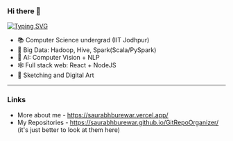 ### Hi there 👋
[![Typing SVG](https://readme-typing-svg.demolab.com/?lines=I'm+Saurabh+Burewar)](https://git.io/typing-svg)

- 📚 Computer Science undergrad (IIT Jodhpur)
- 🏢 Big Data: Hadoop, Hive, Spark(Scala/PySpark)
- 🧠 AI: Computer Vision + NLP
- 🕸  Full stack web: React + NodeJS
- 🎨 Sketching and Digital Art
---
### Links
-  More about me - https://saurabhburewar.vercel.app/
-  My Repositories - https://saurabhburewar.github.io/GitRepoOrganizer/ (it's just better to look at them here)
